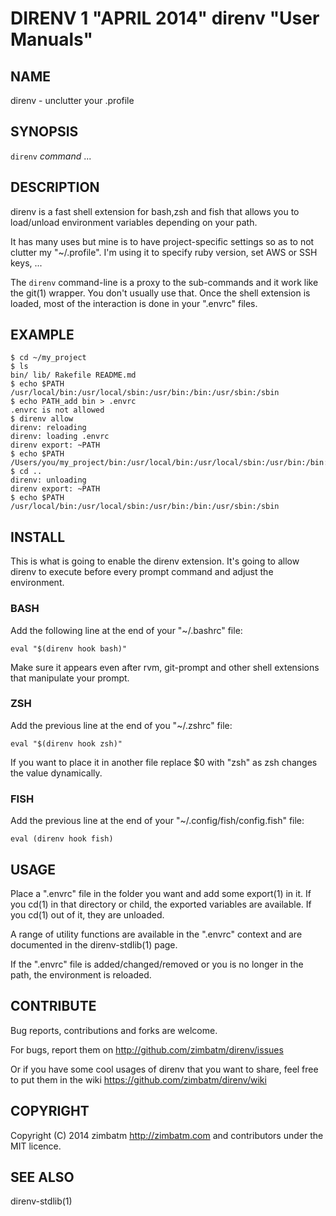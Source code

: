 DIRENV 1 "APRIL 2014" direnv "User Manuals"
===========================================

NAME
----

direnv - unclutter your .profile

SYNOPSIS
--------

`direnv` *command* ...

DESCRIPTION
-----------

direnv is a fast shell extension for bash,zsh and fish that allows you to load/unload environment variables depending on your path.

It has many uses but mine is to have project-specific settings so as to not clutter my "~/.profile". I'm using it to specify ruby version, set AWS or SSH keys, ...

The `direnv` command-line is a proxy to the sub-commands and it work like the git(1) wrapper. You don't usually use that. Once the shell extension is loaded, most of the interaction is done in your ".envrc" files.

EXAMPLE
-------

    $ cd ~/my_project
    $ ls
    bin/ lib/ Rakefile README.md
    $ echo $PATH
    /usr/local/bin:/usr/local/sbin:/usr/bin:/bin:/usr/sbin:/sbin
    $ echo PATH_add bin > .envrc
    .envrc is not allowed
    $ direnv allow
    direnv: reloading
    direnv: loading .envrc
    direnv export: ~PATH
    $ echo $PATH
    /Users/you/my_project/bin:/usr/local/bin:/usr/local/sbin:/usr/bin:/bin:/usr/sbin:/sbin
    $ cd ..
    direnv: unloading
    direnv export: ~PATH
    $ echo $PATH
    /usr/local/bin:/usr/local/sbin:/usr/bin:/bin:/usr/sbin:/sbin

INSTALL
-------

This is what is going to enable the direnv extension. It's going to allow
direnv to execute before every prompt command and adjust the environment.

### BASH

Add the following line at the end of your "~/.bashrc" file:

`eval "$(direnv hook bash)"`

Make sure it appears even after rvm, git-prompt and other shell extensions
that manipulate your prompt.

### ZSH

Add the previous line at the end of you "~/.zshrc" file:

`eval "$(direnv hook zsh)"`

If you want to place it in another file replace $0 with "zsh" as zsh changes
the value dynamically.

### FISH

Add the previous line at the end of your "~/.config/fish/config.fish" file:

`eval (direnv hook fish)`

USAGE
-----

Place a ".envrc" file in the folder you want and add some export(1) in it. If you cd(1) in that directory or child, the exported variables are available. If you cd(1) out of it, they are unloaded.

A range of utility functions are available in the ".envrc" context and are documented in the direnv-stdlib(1) page.

If the ".envrc" file is added/changed/removed or you is no longer in the path, the environment is reloaded.

CONTRIBUTE
----------

Bug reports, contributions and forks are welcome.

For bugs, report them on <http://github.com/zimbatm/direnv/issues>

Or if you have some cool usages of direnv that you want to share, feel free to put them in the wiki <https://github.com/zimbatm/direnv/wiki>

COPYRIGHT
---------

Copyright (C) 2014 zimbatm <http://zimbatm.com> and contributors under the MIT licence.

SEE ALSO
--------

direnv-stdlib(1)
